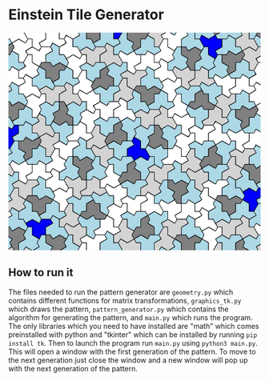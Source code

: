 # Einstein Tile Generator
![Einstein Pattern](pattern_image.png)

## How to run it
The files needed to run the pattern generator are `geometry.py` which contains different functions for matrix transformations, `graphics_tk.py` which draws the pattern, `pattern_generator.py` which contains the algorithm for generating the pattern, and `main.py` which runs the program. The only libraries which you need to have installed are "math" which comes preinstalled with python and "tkinter" which can be installed by running `pip install tk`. Then to launch the program run `main.py` using `python3 main.py`. This will open a window with the first generation of the pattern. To move to the next generation just close the window and a new window will pop up with the next generation of the pattern.
